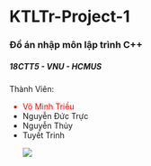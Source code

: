# KTLTr-Project-1
<h3>Đồ án nhập môn lập trình C++</h3> 
<h5>18CTT5 - VNU - HCMUS</h3>
<p>
  Thành Viên:
 <ul>
  <li style="color: red;">Võ Minh Triều</li>
  <li>Nguyễn Đức Trực</li>
  <li>Nguyễn Thủy</li></li>
  <li>Tuyết Trinh</li>
</p>

<img src="https://i.imgur.com/tIW7wRp.png">
